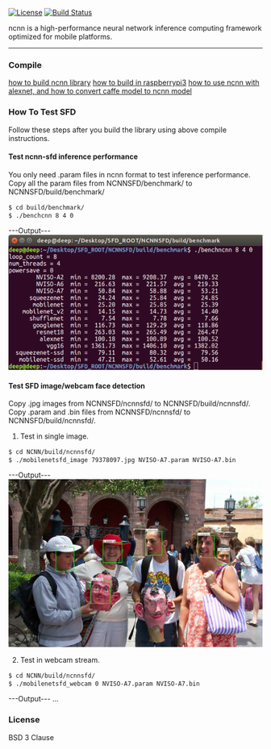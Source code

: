 [![License](https://img.shields.io/badge/license-BSD--3--Clause-blue.svg)](https://raw.githubusercontent.com/Tencent/ncnn/master/LICENSE.txt) 
[![Build Status](https://travis-ci.org/Tencent/ncnn.svg?branch=master)](https://travis-ci.org/Tencent/ncnn)

ncnn is a high-performance neural network inference computing framework optimized for mobile platforms.

---

### Compile
[how to build ncnn library](https://github.com/Tencent/ncnn/wiki/how-to-build)
[how to build in raspberrypi3](https://github.com/Tencent/ncnn/issues/333)
[how to use ncnn with alexnet, and how to convert caffe model to ncnn model](https://github.com/Tencent/ncnn/wiki/how-to-use-ncnn-with-alexnet)

### How To Test SFD 

Follow these steps after you build the library using above compile instructions.

#### Test ncnn-sfd inference performance

You only need .param files in ncnn format to test inference performance. 
Copy all the param files from NCNNSFD/benchmark/ to NCNNSFD/build/benchmark/
```
$ cd build/benchmark/
$ ./benchcnn 8 4 0
```
---Output---
![](ncnnsfd/nviso_benchncnn_example.png)

#### Test SFD image/webcam face detection

Copy .jpg images from NCNNSFD/ncnnsfd/ to NCNNSFD/build/ncnnsfd/.
Copy .param and .bin files from NCNNSFD/ncnnsfd/ to NCNNSFD/build/ncnnsfd/.

1. Test in single image. 
```
$ cd NCNN/build/ncnnsfd/
$ ./mobilenetsfd_image 79378097.jpg NVISO-A7.param NVISO-A7.bin
```
---Output---
![](ncnnsfd/nviso_imagetest_example.jpg)

2. Test in webcam stream.
```
$ cd NCNN/build/ncnnsfd/
$ ./mobilenetsfd_webcam 0 NVISO-A7.param NVISO-A7.bin
```
---Output---
...

### License

BSD 3 Clause


